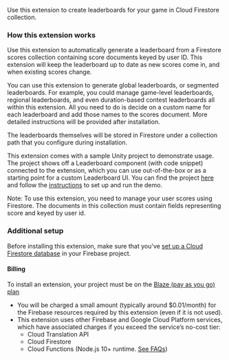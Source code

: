 Use this extension to create leaderboards for your game in Cloud Firestore collection.

### How this extension works

Use this extension to automatically generate a leaderboard from a Firestore scores collection containing score documents keyed by user ID. This extension will keep the leaderboard up to date as new scores come in, and when existing scores change. 

You can use this extension to generate global leaderboards, or segmented leaderboards. For example, you could manage game-level leaderboards, regional leaderboards, and even duration-based contest leaderboards all within this extension. All you need to do is decide on a custom name for each leaderboard and add those names to the scores document. More detailed instructions will be provided after installation.

The leaderboards themselves will be stored in Firestore under a collection path that you configure during installation.

This extension comes with a sample Unity project to demonstrate usage. The project shows off a Leaderboard component (with code snippet) connected to the extension, which you can use out-of-the-box or as a starting point for a custom Leaderboard UI. You can find the project [here](https://github.com/FirebaseExtended/experimental-extensions/tree/next/firestore-leaderboard/client) and follow the [instructions](https://github.com/FirebaseExtended/experimental-extensions/tree/next/firestore-leaderboard/client/README.md) to set up and run the demo.

Note: To use this extension, you need to manage your user scores using Firestore. The documents in this collection must contain fields representing score and keyed by user id.

### Additional setup
Before installing this extension, make sure that you've [set up a Cloud Firestore database](https://firebase.google.com/docs/firestore/quickstart) in your Firebase project.

#### Billing
To install an extension, your project must be on the [Blaze (pay as you go) plan](https://firebase.google.com/pricing)

- You will be charged a small amount (typically around $0.01/month) for the Firebase resources required by this extension (even if it is not used).
- This extension uses other Firebase and Google Cloud Platform services, which have associated charges if you exceed the service’s no-cost tier:
  - Cloud Translation API
  - Cloud Firestore
  - Cloud Functions (Node.js 10+ runtime. [See FAQs](https://firebase.google.com/support/faq#extensions-pricing))
